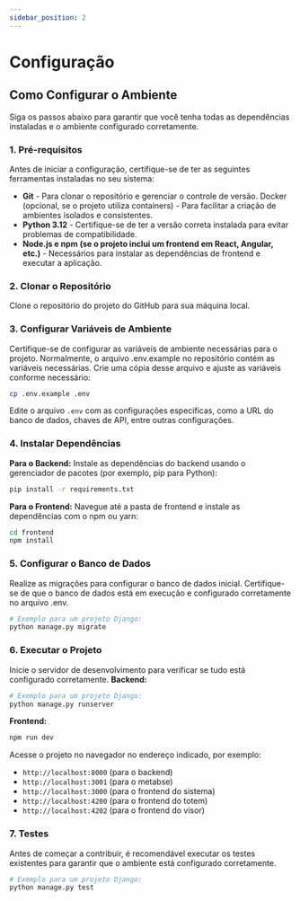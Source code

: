 ```yaml
---
sidebar_position: 2
---
```


# Configuração
## Como Configurar o Ambiente
Siga os passos abaixo para garantir que você tenha todas as dependências instaladas e o ambiente configurado corretamente.

### 1. Pré-requisitos
Antes de iniciar a configuração, certifique-se de ter as seguintes ferramentas instaladas no seu sistema:
- **Git** - Para clonar o repositório e gerenciar o controle de versão.
Docker (opcional, se o projeto utiliza containers) - Para facilitar a criação de ambientes isolados e consistentes.
- **Python 3.12** - Certifique-se de ter a versão correta instalada para evitar problemas de compatibilidade.
- **Node.js e npm (se o projeto inclui um frontend em React, Angular, etc.)** - Necessários para instalar as dependências de frontend e executar a aplicação.

### 2. Clonar o Repositório
Clone o repositório do projeto do GitHub para sua máquina local.

### 3. Configurar Variáveis de Ambiente
Certifique-se de configurar as variáveis de ambiente necessárias para o projeto. Normalmente, o arquivo .env.example no repositório contém as variáveis necessárias. Crie uma cópia desse arquivo e ajuste as variáveis conforme necessário:
```bash
cp .env.example .env
```
Edite o arquivo ```.env``` com as configurações específicas, como a URL do banco de dados, chaves de API, entre outras configurações.

### 4. Instalar Dependências
**Para o Backend:** Instale as dependências do backend usando o gerenciador de pacotes (por exemplo, pip para Python):
```bash
pip install -r requirements.txt
```
**Para o Frontend:** Navegue até a pasta de frontend e instale as dependências com o npm ou yarn:
```bash
cd frontend
npm install
```

### 5. Configurar o Banco de Dados
Realize as migrações para configurar o banco de dados inicial. Certifique-se de que o banco de dados está em execução e configurado corretamente no arquivo .env.
```bash
# Exemplo para um projeto Django:
python manage.py migrate
```

### 6. Executar o Projeto
Inicie o servidor de desenvolvimento para verificar se tudo está configurado corretamente.
**Backend:**
```bash
# Exemplo para um projeto Django:
python manage.py runserver
```
**Frontend:**
```bash
npm run dev
```
Acesse o projeto no navegador no endereço indicado, por exemplo:

- ```http://localhost:8000``` (para o backend)
- ```http://localhost:3001``` (para o metabse)
- ```http://localhost:3000``` (para o frontend do sistema) 
- ```http://localhost:4200``` (para o frontend do totem)
- ```http://localhost:4202``` (para o frontend do visor)  

### 7. Testes
Antes de começar a contribuir, é recomendável executar os testes existentes para garantir que o ambiente está configurado corretamente.
```bash
# Exemplo para um projeto Django:
python manage.py test
```


